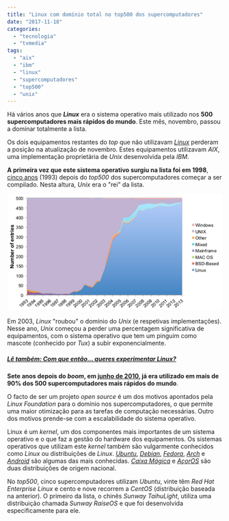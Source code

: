 ```yaml
---
title: "Linux com domínio total no top500 dos supercomputadores"
date: "2017-11-18"
categories: 
  - "tecnologia"
  - "tvmedia"
tags: 
  - "aix"
  - "ibm"
  - "linux"
  - "supercomputadores"
  - "top500"
  - "unix"
---
```


Há vários anos que **_Linux_** era o sistema operativo mais utilizado nos **500 supercomputadores mais rápidos do mundo**. Este mês, novembro, passou a dominar totalmente a lista.

Os dois equipamentos restantes do _top_ que não utilizavam _[Linux](https://kernel.org)_ perderam a posição na atualização de novembro. Estes equipamentos utilizavam _AIX_, uma implementação proprietária de _Unix_ desenvolvida pela _IBM_.

**A primeira vez que este sistema operativo surgiu na lista foi em 1998**, [cinco anos](https://www.top500.org/lists/2017/11/) (1993) depois do _top500_ dos supercomputadores começar a ser compilado. Nesta altura, _Unix_ era o "rei" da lista.

![Linux](images/linuxsupercomputergrowth.png)

Em 2003, _Linux_ "roubou" o domínio do _Unix_ (e respetivas implementações). Nesse ano, _Unix_ começou a perder uma percentagem significativa de equipamentos, com o sistema operativo que tem um pinguim como mascote (conhecido por _Tux_) a subir exponencialmente.

##### [Lê também: Com que então… queres experimentar Linux?](https://espalhafactos.com/2017/01/20/entao-queres-experimentar-linux/)

**Sete anos depois do _boom_, em [junho de 2010](https://www.top500.org/lists/2010/06/), já era utilizado em mais de 90% dos 500 supercomputadores mais rápidos do mundo**.

O facto de ser um projeto _open source_ é um dos motivos apontados pela _Linux Foundation_ para o domínio nos supercomputadores, o que permite uma maior otimização para as tarefas de computação necessárias. Outro dos motivos prende-se com a escalabilidade do sistema operativo.

Linux é um _kernel_, um dos componentes mais importantes de um sistema operativo e o que faz a gestão do hardware dos equipamentos. Os sistemas operativos que utilizam este _kernel_ também são vulgarmente conhecidos como _Linux_ ou distribuições de _Linux_. _[Ubuntu](https://ubuntu.com)_, _[Debian](https://debian.org)_, _[Fedora](https://getfedora.org/)_, _[Arch](https://www.archlinux.org/)_ e _[Android](https://www.android.com/)_ são algumas das mais conhecidas. _[Caixa Mágica](https://caixamagica.pt/)_ e _[AçorOS](https://sourceforge.net/projects/acor-os/)_ são duas distribuições de origem nacional.

No _top500_, cinco supercomputadores utilizam _Ubuntu_, vinte têm _Red Hat Enterprise Linux_ e cento e nove recorrem a _CentOS_ (distribuição baseada na anterior). O primeiro da lista, o chinês _Sunway TaihuLight_, utiliza uma distribuição chamada _Sunway RaiseOS_ e que foi desenvolvida especificamente para ele.
